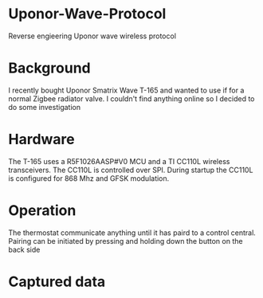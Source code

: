 # Uponor-Wave-Protocol
Reverse engieering Uponor wave wireless protocol

# Background
I recently bought Uponor Smatrix Wave T-165 and wanted to use if for a normal Zigbee radiator valve. I couldn't find anything online so I decided to do some investigation

# Hardware
The T-165 uses a R5F1026AASP#V0 MCU and a TI CC110L wireless transceivers. The CC110L is controlled over SPI. During startup the CC110L is configured for 868 Mhz and GFSK modulation.

# Operation
The thermostat communicate anything until it has paird to a control central. Pairing can be initiated by pressing and holding down the button on the back side

# Captured data

